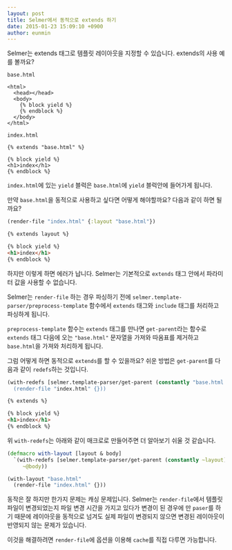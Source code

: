 ```yaml
---
layout: post
title: Selmer에서 동적으로 extends 하기
date: 2015-01-23 15:09:10 +0900
author: eunmin
---
```


Selmer는 extends 태그로 템플릿 레이아웃을 지정할 수 있습니다. extends의 사용 예를 볼까요?

`base.html`

```
<html>
  <head></head>
  <body>
    {% block yield %}
    {% endblock %}
  </body>
</html>
```

`index.html`

```
{% extends "base.html" %}

{% block yield %}
<h1>index</h1>
{% endblock %}
```

`index.html`에 있는 `yield` 블럭은 `base.html`에 `yield` 블럭안에 들어가게 됩니다.

만약 `base.html`을 동적으로 사용하고 싶다면 어떻게 해야할까요? 다음과 같이 하면 될까요?

```clojure
(render-file "index.html" {:layout "base.html"})
```

```html
{% extends layout %}

{% block yield %}
<h1>index</h1>
{% endblock %}
```

하지만 이렇게 하면 에러가 납니다. Selmer는 기본적으로 `extends` 태그 안에서 파라미터 값을 사용할 수 없습니다.

Selmer는 `render-file` 하는 경우 파싱하기 전에 `selmer.template-parser/preprocess-template` 함수에서 `extends` 태그와 `include` 태그를 처리하고 파싱하게 됩니다.

`preprocess-template` 함수는 `extends` 태그를 만나면 `get-parent`라는 함수로 `extends` 태그 다음에 오는 `"base.html"` 문자열을 가져와 따옴표를 제거하고 `base.html`을 가져와 처리하게 됩니다.

그럼 어떻게 하면 동적으로 `extends`를 할 수 있을까요? 쉬운 방법은 `get-parent`를 다음과 같이 `redefs`하는 것입니다.

```clojure
(with-redefs [selmer.template-parser/get-parent (constantly "base.html')]
  (render-file "index.html" {}))
```

```html
{% extends %}

{% block yield %}
<h1>index</h1>
{% endblock %}
```

위 `with-redefs`는 아래와 같이 매크로로 만들어주면 더 알아보기 쉬울 것 같습니다.

```clojure
(defmacro with-layout [layout & body]
  `(with-redefs [selmer.template-parser/get-parent (constantly ~layout)]
     ~@body))

(with-layout "base.html"
  (render-file "index.html" {}))
```

동작은 잘 하지만 한가지 문제는 캐싱 문제입니다. Selmer는 `render-file`에서 템플릿 파일이 변경되었는지 파일 변경 시간을 가지고 있다가 변경이 된 경우에 만 `paser`를 하기 때문에 레이아웃을 동적으로 넘겨도 실제 파일이 변경되지 않으면 변경된 레이아웃이 반영되지 않는 문제가 있습니다.

이것을 해결하려면 `render-file`에 옵션을 이용해 `cache`를 직접 다루면 가능합니다.
